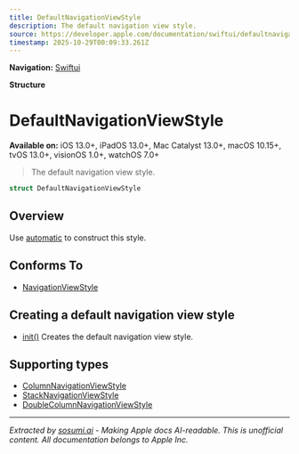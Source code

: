 ```yaml
---
title: DefaultNavigationViewStyle
description: The default navigation view style.
source: https://developer.apple.com/documentation/swiftui/defaultnavigationviewstyle
timestamp: 2025-10-29T00:09:33.261Z
---
```


**Navigation:** [Swiftui](/documentation/swiftui)

**Structure**

# DefaultNavigationViewStyle

**Available on:** iOS 13.0+, iPadOS 13.0+, Mac Catalyst 13.0+, macOS 10.15+, tvOS 13.0+, visionOS 1.0+, watchOS 7.0+

> The default navigation view style.

```swift
struct DefaultNavigationViewStyle
```

## Overview

Use [automatic](/documentation/swiftui/navigationviewstyle/automatic) to construct this style.

## Conforms To

- [NavigationViewStyle](/documentation/swiftui/navigationviewstyle)

## Creating a default navigation view style

- [init()](/documentation/swiftui/defaultnavigationviewstyle/init()) Creates the default navigation view style.

## Supporting types

- [ColumnNavigationViewStyle](/documentation/swiftui/columnnavigationviewstyle)
- [StackNavigationViewStyle](/documentation/swiftui/stacknavigationviewstyle)
- [DoubleColumnNavigationViewStyle](/documentation/swiftui/doublecolumnnavigationviewstyle)

---

*Extracted by [sosumi.ai](https://sosumi.ai) - Making Apple docs AI-readable.*
*This is unofficial content. All documentation belongs to Apple Inc.*
